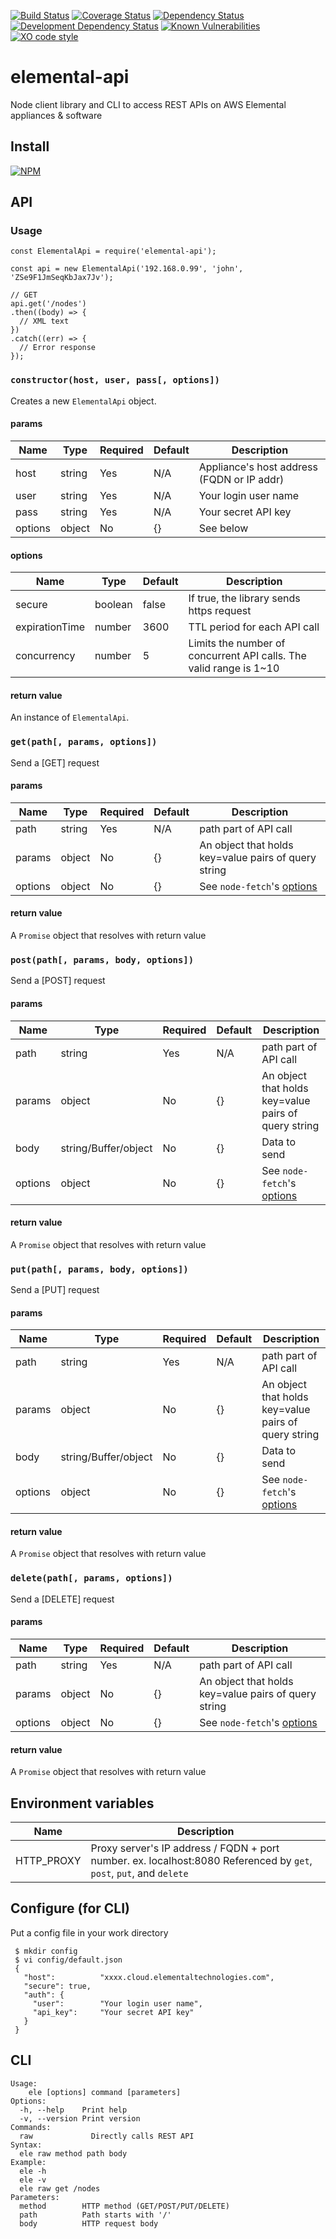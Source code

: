 [![Build Status](https://travis-ci.org/kuu/elemental-api.svg?branch=master)](https://travis-ci.org/kuu/elemental-api)
[![Coverage Status](https://coveralls.io/repos/github/kuu/elemental-api/badge.svg?branch=master)](https://coveralls.io/github/kuu/elemental-api?branch=master)
[![Dependency Status](https://david-dm.org/kuu/elemental-api.svg)](https://david-dm.org/kuu/elemental-api)
[![Development Dependency Status](https://david-dm.org/kuu/elemental-api/dev-status.svg)](https://david-dm.org/kuu/elemental-api#info=devDependencies)
[![Known Vulnerabilities](https://snyk.io/test/github/kuu/elemental-api/badge.svg)](https://snyk.io/test/github/kuu/elemental-api)
[![XO code style](https://img.shields.io/badge/code_style-XO-5ed9c7.svg)](https://github.com/sindresorhus/xo)

# elemental-api
Node client library and CLI to access REST APIs on AWS Elemental appliances & software

## Install
[![NPM](https://nodei.co/npm/elemental-api.png?mini=true)](https://nodei.co/npm/elemental-api/)

## API

### Usage
```
const ElementalApi = require('elemental-api');

const api = new ElementalApi('192.168.0.99', 'john', 'ZSe9F1JmSeqKbJax7Jv');

// GET
api.get('/nodes')
.then((body) => {
  // XML text
})
.catch((err) => {
  // Error response
});
```

### `constructor(host, user, pass[, options])`
Creates a new `ElementalApi` object.

#### params
| Name    | Type   | Required | Default | Description   |
| ------- | ------ | -------- | ------- | ------------- |
| host    | string | Yes      | N/A     | Appliance's host address (FQDN or IP addr) |
| user    | string | Yes      | N/A     | Your login user name |
| pass    | string | Yes      | N/A     | Your secret API key |
| options | object | No       | {}      | See below |

#### options
| Name           | Type    | Default | Description                       |
| -------------- | ------- | ------- | --------------------------------- |
| secure         | boolean | false   | If true, the library sends https request |
| expirationTime | number  | 3600    | TTL period for each API call  |
| concurrency    | number  | 5       | Limits the number of concurrent API calls. The valid range is 1~10 |

#### return value
An instance of `ElementalApi`.

### `get(path[, params, options])`
Send a [GET] request

#### params
| Name    | Type   | Required | Default | Description   |
| ------- | ------ | -------- | ------- | ------------- |
| path    | string | Yes      | N/A     | path part of API call  |
| params  | object | No       | {}      | An object that holds key=value pairs of query string |
| options | object | No       | {}      | See `node-fetch`'s [options](https://www.npmjs.com/package/node-fetch#options) |

#### return value
A `Promise` object that resolves with return value

### `post(path[, params, body, options])`
Send a [POST] request

#### params
| Name    | Type   | Required | Default | Description   |
| ------- | ------ | -------- | ------- | ------------- |
| path    | string | Yes      | N/A     | path part of API call  |
| params  | object | No       | {}      | An object that holds key=value pairs of query string |
| body    | string/Buffer/object | No       | {}      | Data to send |
| options | object | No       | {}      | See `node-fetch`'s [options](https://www.npmjs.com/package/node-fetch#options) |

#### return value
A `Promise` object that resolves with return value

### `put(path[, params, body, options])`
Send a [PUT] request

#### params
| Name    | Type   | Required | Default | Description   |
| ------- | ------ | -------- | ------- | ------------- |
| path    | string | Yes      | N/A     | path part of API call  |
| params  | object | No       | {}      | An object that holds key=value pairs of query string |
| body    | string/Buffer/object | No       | {}      | Data to send |
| options | object | No       | {}      | See `node-fetch`'s [options](https://www.npmjs.com/package/node-fetch#options) |

#### return value
A `Promise` object that resolves with return value

### `delete(path[, params, options])`
Send a [DELETE] request

#### params
| Name    | Type   | Required | Default | Description   |
| ------- | ------ | -------- | ------- | ------------- |
| path    | string | Yes      | N/A     | path part of API call  |
| params  | object | No       | {}      | An object that holds key=value pairs of query string |
| options | object | No       | {}      | See `node-fetch`'s [options](https://www.npmjs.com/package/node-fetch#options) |

#### return value
A `Promise` object that resolves with return value

## Environment variables
| Name           | Description                       |
| -------------- | --------------------------------- |
| HTTP_PROXY     | Proxy server's IP address / FQDN + port number. ex. localhost:8080 Referenced by `get`, `post`, `put`, and `delete`|

## Configure (for CLI)
Put a config file in your work directory

```
 $ mkdir config
 $ vi config/default.json
 {
   "host":          "xxxx.cloud.elementaltechnologies.com",
   "secure": true,
   "auth": {
     "user":        "Your login user name",
     "api_key":     "Your secret API key"
   }
 }
```

## CLI
```
Usage:
    ele [options] command [parameters]
Options:
  -h, --help    Print help
  -v, --version Print version
Commands:
  raw             Directly calls REST API
Syntax:
  ele raw method path body
Example:
  ele -h
  ele -v
  ele raw get /nodes
Parameters:
  method        HTTP method (GET/POST/PUT/DELETE)
  path          Path starts with '/'
  body          HTTP request body
```

